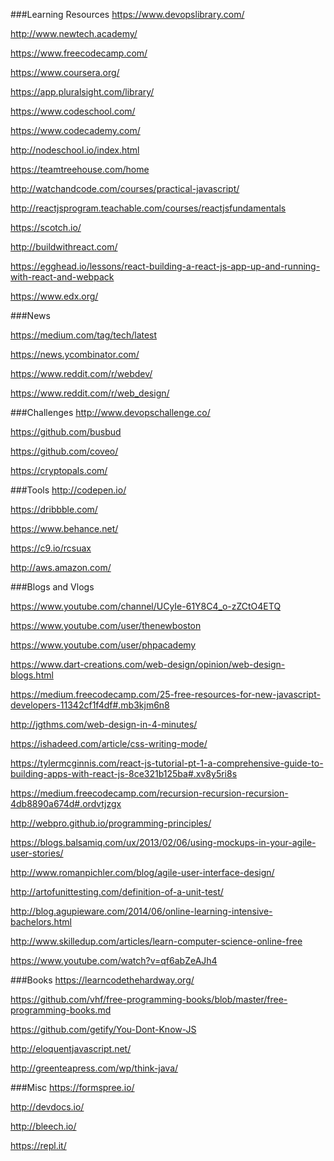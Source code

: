 ###Learning Resources
https://www.devopslibrary.com/

http://www.newtech.academy/

https://www.freecodecamp.com/

https://www.coursera.org/

https://app.pluralsight.com/library/

https://www.codeschool.com/

https://www.codecademy.com/

http://nodeschool.io/index.html

https://teamtreehouse.com/home

http://watchandcode.com/courses/practical-javascript/

http://reactjsprogram.teachable.com/courses/reactjsfundamentals

https://scotch.io/

http://buildwithreact.com/

https://egghead.io/lessons/react-building-a-react-js-app-up-and-running-with-react-and-webpack

https://www.edx.org/

###News

https://medium.com/tag/tech/latest

https://news.ycombinator.com/

https://www.reddit.com/r/webdev/

https://www.reddit.com/r/web_design/

###Challenges
http://www.devopschallenge.co/

https://github.com/busbud

https://github.com/coveo/

https://cryptopals.com/

###Tools
http://codepen.io/

https://dribbble.com/

https://www.behance.net/

https://c9.io/rcsuax

http://aws.amazon.com/

###Blogs and Vlogs

https://www.youtube.com/channel/UCyIe-61Y8C4_o-zZCtO4ETQ

https://www.youtube.com/user/thenewboston

https://www.youtube.com/user/phpacademy

https://www.dart-creations.com/web-design/opinion/web-design-blogs.html

https://medium.freecodecamp.com/25-free-resources-for-new-javascript-developers-11342cf1f4df#.mb3kjm6n8

http://jgthms.com/web-design-in-4-minutes/

https://ishadeed.com/article/css-writing-mode/

https://tylermcginnis.com/react-js-tutorial-pt-1-a-comprehensive-guide-to-building-apps-with-react-js-8ce321b125ba#.xv8y5ri8s

https://medium.freecodecamp.com/recursion-recursion-recursion-4db8890a674d#.ordvtjzgx

http://webpro.github.io/programming-principles/

https://blogs.balsamiq.com/ux/2013/02/06/using-mockups-in-your-agile-user-stories/

http://www.romanpichler.com/blog/agile-user-interface-design/

http://artofunittesting.com/definition-of-a-unit-test/

http://blog.agupieware.com/2014/06/online-learning-intensive-bachelors.html

http://www.skilledup.com/articles/learn-computer-science-online-free

https://www.youtube.com/watch?v=qf6abZeAJh4

###Books
https://learncodethehardway.org/

https://github.com/vhf/free-programming-books/blob/master/free-programming-books.md

https://github.com/getify/You-Dont-Know-JS

http://eloquentjavascript.net/

http://greenteapress.com/wp/think-java/

###Misc
https://formspree.io/

http://devdocs.io/

http://bleech.io/

https://repl.it/
